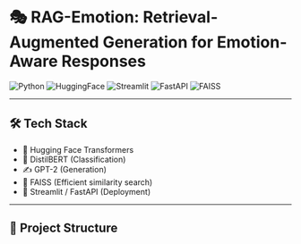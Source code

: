 # 🎭 RAG-Emotion: Retrieval-Augmented Generation for Emotion-Aware Responses

![Python](https://img.shields.io/badge/python-3.9%2B-blue)
![HuggingFace](https://img.shields.io/badge/🤗-Transformers-orange)
![Streamlit](https://img.shields.io/badge/Streamlit-App-red)
![FastAPI](https://img.shields.io/badge/FastAPI-Backend-green)
![FAISS](https://img.shields.io/badge/FAISS-Similarity_Search-yellow)

---
## 🛠️ Tech Stack
- 🤗 Hugging Face Transformers  
- 🧠 DistilBERT (Classification)  
- ✍️ GPT-2 (Generation)  
- 🔎 FAISS (Efficient similarity search)  
- 🎨 Streamlit / FastAPI (Deployment)  

---

## 📂 Project Structure
